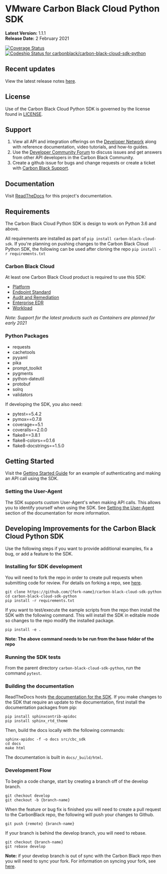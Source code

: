 # VMware Carbon Black Cloud Python SDK

**Latest Version:** 1.1.1
<br>
**Release Date:** 2 February 2021

[![Coverage Status](https://coveralls.io/repos/github/carbonblack/carbon-black-cloud-sdk-python/badge.svg?t=Id6Baf)](https://coveralls.io/github/carbonblack/carbon-black-cloud-sdk-python)
[![Codeship Status for carbonblack/carbon-black-cloud-sdk-python](https://app.codeship.com/projects/9e55a370-a772-0138-aae4-129773225755/status?branch=develop)](https://app.codeship.com/projects/402767)



## Recent updates

View the latest release notes [here](https://github.com/carbonblack/carbon-black-cloud-sdk-python/releases).


## License

Use of the Carbon Black Cloud Python SDK is governed by the license found in [LICENSE](https://github.com/carbonblack/carbon-black-cloud-sdk-python/blob/develop/LICENSE).

## Support

1. View all API and integration offerings on the [Developer Network](https://developer.carbonblack.com) along with reference documentation, video tutorials, and how-to guides.
2. Use the [Developer Community Forum](https://community.carbonblack.com/) to discuss issues and get answers from other API developers in the Carbon Black Community.
3. Create a github issue for bugs and change requests or create a ticket with [Carbon Black Support](http://carbonblack.com/resources/support/).

## Documentation

Visit [ReadTheDocs](https://carbon-black-cloud-python-sdk.readthedocs.io/en/latest/) for this project's documentation.

## Requirements

The Carbon Black Cloud Python SDK is design to work on Python 3.6 and above.

All requirements are installed as part of `pip install carbon-black-cloud-sdk`. If you're planning on pushing changes to the Carbon Black Cloud Python SDK, the following can be used after cloning the repo `pip install -r requirements.txt`

### Carbon Black Cloud

At least one Carbon Black Cloud product is required to use this SDK:

* [Platform](https://developer.carbonblack.com/reference/carbon-black-cloud/platform-apis/)
* [Endpoint Standard](https://developer.carbonblack.com/reference/carbon-black-cloud/cb-defense/)
* [Audit and Remediation](https://developer.carbonblack.com/reference/carbon-black-cloud/cb-liveops/)
* [Enterprise EDR](https://developer.carbonblack.com/reference/carbon-black-cloud/cb-threathunter/)
* [Workload](https://developer.carbonblack.com/reference/carbon-black-cloud/workload-protection/)

_Note: Support for the latest products such as Containers are planned for early 2021_

### Python Packages

- requests
- cachetools
- pyyaml
- pika
- prompt_toolkit
- pygments
- python-dateutil
- protobuf
- solrq
- validators

If developing the SDK, you also need:

- pytest==5.4.2
- pymox==0.7.8
- coverage==5.1
- coveralls==2.0.0
- flake8==3.8.1
- flake8-colors==0.1.6
- flake8-docstrings==1.5.0


## Getting Started

Visit the [Getting Started Guide](https://carbon-black-cloud-python-sdk.readthedocs.io/en/latest/getting-started) for an example of authenticating and making an API call using the SDK.

### Setting the User-Agent

The SDK supports custom User-Agent's when making API calls. This allows you to identify yourself when using the SDK. See [Setting the User-Agent](https://carbon-black-cloud-python-sdk.readthedocs.io/en/latest/getting-started#setting-the-user-agent) section of the documentation for more information.

## Developing Improvements for the Carbon Black Cloud Python SDK

Use the following steps if you want to provide additional examples, fix a bug, or add a feature to the SDK.

### Installing for SDK development

You will need to fork the repo in order to create pull requests when submitting code for review. For details on forking a repo, see [here](https://help.github.com/en/github/getting-started-with-github/fork-a-repo).

```
git clone https://github.com/{fork-name}/carbon-black-cloud-sdk-python
cd carbon-black-cloud-sdk-python
pip install -r requirements.txt
```

If you want to test/execute the eample scripts from the repo then install the SDK with the following command. This will install the SDK in editable mode so changes to the repo modify the installed package.

```
pip install -e .
```

**Note: The above command needs to be run from the base folder of the repo**


### Running the SDK tests

From the parent directory `carbon-black-cloud-sdk-python`, run the command `pytest`.

### Building the documentation

ReadTheDocs hosts [the documentation for the SDK](https://carbon-black-cloud-python-sdk.readthedocs.io/en/latest/). If you make changes to the SDK that require an update to the documentation, first install the documentation packages from pip:

```
pip install sphinxcontrib-apidoc
pip install sphinx_rtd_theme
```

Then, build the docs locally with the following commands:

```
sphinx-apidoc -f -o docs src/cbc_sdk
cd docs
make html
```

The documentation is built in `docs/_build/html`.

### Development Flow

To begin a code change, start by creating a branch off of the develop branch.
```
git checkout develop
git checkout -b {branch-name}
```

When the feature or bug fix is finished you will need to create a pull request to the CarbonBlack repo, the following will push your changes to Github.
```
git push {remote} {branch-name}
```

If your branch is behind the develop branch, you will need to rebase.
```
git checkout {branch-name}
git rebase develop
```

**Note:** if your develop branch is out of sync with the Carbon Black repo then you will need to sync your fork. For information on syncing your fork, see [here](https://help.github.com/en/github/collaborating-with-issues-and-pull-requests/syncing-a-fork).
